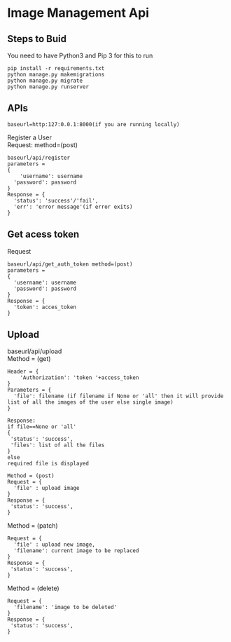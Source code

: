 # Image Management Api

## Steps to Buid  
You need to have Python3 and Pip 3 for this to run  
```
pip install -r requirements.txt  
python manage.py makemigrations  
python manage.py migrate  
python manage.py runserver  
``` 
## APIs  
```
baseurl=http:127:0.0.1:8000(if you are running locally)  
```
Register a User  
Request:  method=(post)  
```
baseurl/api/register   
parameters =   
{  
	'username': username  
  'password': password  
}  
Response = {  
  'status': 'success'/'fail',  
  'err': 'error message'(if error exits)  
} 
```
  
## Get acess token  
Request  
```
baseurl/api/get_auth_token method=(post)  
parameters =   
{  
  'username': username  
  'password': password  
}  
Response = {  
  'token': acces_token  
}  
``` 
## Upload  
baseurl/api/upload   
Method = (get)
```
Header = {  
    'Authorization': 'token '+access_token   
}    
Parameters = {  
  'file': filename (if filename if None or 'all' then it will provide list of all the images of the user else single image)  
}  

Response:  
if file==None or 'all'  
{  
 'status': 'success',  
 'files': list of all the files  
}  
else  
required file is displayed  
  
Method = (post)  
Request = {  
  'file' : upload image  
}  
Response = {  
 'status': 'success',   
}   
```  
Method = (patch)  
```
Request = {  
  'file' : upload new image,  
  'filename': current image to be replaced  
}  
Response = {  
 'status': 'success',   
}  
``` 
Method = (delete)  
```
Request = {  
  'filename': 'image to be deleted'  
}  
Response = {  
 'status': 'success',   
}  
```
